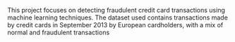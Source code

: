 This project focuses on detecting fraudulent credit card transactions using machine learning techniques. 
The dataset used contains transactions made by credit cards in September 2013 by European cardholders, with a mix of normal and fraudulent transactions
